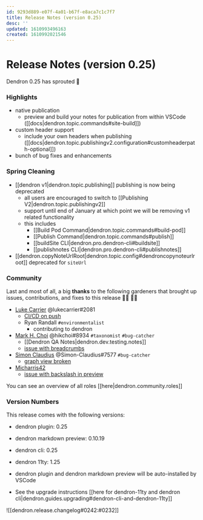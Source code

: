 ```yaml
---
id: 9293d889-e07f-4a01-b67f-e8aca7c1c7f7
title: Release Notes (version 0.25)
desc: ''
updated: 1610993496163
created: 1610992021546
---
```


# Release Notes (version 0.25)

Dendron 0.25 has sprouted :seedling:

### Highlights
- native publication 
    - preview and build your notes for publication from within VSCode ([[docs|dendron.topic.commands#site-build]])
- custom header support
    - include your own headers when publishing ([[docs|dendron.topic.publishingv2.configuration#customheaderpath-optional]])
- bunch of bug fixes and enhancements

### Spring Cleaning
- [[dendron v1|dendron.topic.publishing]] publishing is now being deprecated
    - all users are encouraged to switch to [[Publishing V2|dendron.topic.publishingv2]]
    - support until end of January at which point we will be removing v1 related functionality 
    - this includes
        - [[Build Pod Command|dendron.topic.commands#build-pod]]
        - [[Publish Command|dendron.topic.commands#publish]]
        - [[buildSite CLI|dendron.pro.dendron-cli#buildsite]]
        - [[publishnotes CLI|dendron.pro.dendron-cli#publishnotes]]
- [[dendron.copyNoteUrlRoot|dendron.topic.config#dendroncopynoteurlroot]] deprecated for `siteUrl`

### Community

Last and most of all, a big **thanks** to the following gardeners that brought up issues, contributions, and fixes to this release :man_farmer: :woman_farmer: 

- [Luke Carrier](https://github.com/LukeCarrier) @lukecarrier#2081
  - [CI/CD on push](https://github.com/dendronhq/dendron/pull/449)
  - Ryan Randall `#environmentalist`
    - contributing to dendron
- [Mark H. Choi](https://github.com/hikchoi/cerebrarium) @hikchoi#8934 `#taxonomist` `#bug-catcher`
  - [[Dendron QA Notes|dendron.dev.testing.notes]]
  - [issue with breadcrumbs](https://github.com/dendronhq/dendron-11ty/issues/9)
- [Simon Claudius](https://github.com/Simon-Claudius) @Simon-Claudius#7577 `#bug-catcher`
  - [graph view broken](https://github.com/dendronhq/dendron/issues/452)
- [Micharris42](https://github.com/micharris42) 
  - [issue with backslash in preview](https://github.com/dendronhq/dendron/issues/450)

You can see an overview of all roles [[here|dendron.community.roles]]


### Version Numbers
This release comes with the following versions:
- dendron plugin: 0.25
- dendron markdown preview: 0.10.19
- dendron cli: 0.25
- dendron 11ty: 1.25
- dendron plugin and dendron markdown preview will be auto-installed by VSCode

- See the upgrade instructions [[here for dendron-11ty and dendron cli|dendron.guides.upgrading#dendron-cli-and-dendron-11ty]]


![[dendron.release.changelog#0242:#0232]]
